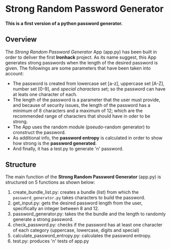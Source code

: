 # Strong Random Password Generator
#### This is a first version of a python password generator. 
## Overview
The *Strong Random Password Generator* App (app.py) has been built in order to deliver the first **Ironhack** project. As its name suggest, this App generates strong passwords when the length of the desired password is given. The followings are some parameters that have been taken into account:

* The password is created from lowercase set [a-z], uppercase set [A-Z], number set [0-9], and *special characters* set; so the password can have at leats one character of each.
* The length of the password is a parameter that the user must provide, and  because of security issues, the length of the password has a minimum of 8 characters and a maximum of 12; which are the recommended range of characters that should have in oder to be strong.
* The App uses the random module (pseudo-random generator) to cronstruct the password.
* As additional info, the **password entropy** is calculated in order to show how strong is the **password generated**.
* And finally, it has a test.py to generate 'n' password.

## Structure
The main function of the **Strong Random Password Generator** (app.py) is structured on 5 functions as shown below:
1. create_bundle_list.py: creates a bundle (list) from which the `password_generator.py` takes characters to build the password.
2. get_input.py: gets the desired password length from the user, specifically an integer between 8 and 12.
3. password_generator.py: takes the the bundle and the length to randomly generate a strong password.
4. check_password.py: checks if the password has at least one character of each category (uppercase, lowercase, digits and special)
5. calculate_password_entropy.py: calculates the password entropy.
6. test.py: produces 'n' tests of app.py